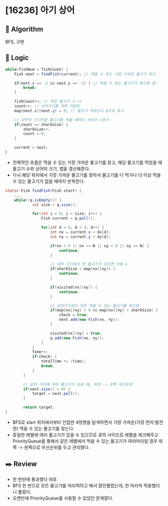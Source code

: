 # [16236] 아기 상어

## :pushpin: **Algorithm**

BFS, 구현

## :round_pushpin: **Logic**

```java
while(fishNum > fishCount) {
    Fish next = findFish(current); // 먹을 수 있는 가장 가까운 물고기 찾기

    if(next.x == -1 && next.y == -1) { // 먹을 수 있는 물고기가 없으면 끝
        break;
    }

    fishCount++; // 먹은 물고기 수 ++
    count++; // 상어크기를 위한 카운트
    map[next.x][next.y] = 0; // 물고기 먹었으니 0으로 표시

    // 상어의 크기만큼 물고기를 먹을 때마다 사이즈 1증가
    if(count == sharkSize) {
        sharkSize++;
        count = 0;
    }

    current = next;
}

```

- 전체적인 흐름은 먹을 수 있는 가장 가까운 물고기를 찾고, 해당 물고기를 먹었을 때 물고기 수와 상어의 크기, 맵을 갱신해준다.
- 다시 해당 위치에서 가장 가까운 물고기를 찾아서 물고기를 다 먹거나 더 이상 먹을 수 있는 물고기가 없을 때까지 반복한다.

```java
static Fish findFish(Fish start) {
    ...
    while(!q.isEmpty()) {
			int size = q.size();

			for(int i = 0; i < size; i++) {
				Fish current = q.poll();

				for(int d = 0; d < 4; d++) {
					int nx = current.x + dx[d];
					int ny = current.y + dy[d];

					if(nx < 0 || nx >= N || ny < 0 || ny >= N) {
						continue;
					}

					// 상어 크기보다 큰 물고기가 있으면 이동 x
					if(sharkSize < map[nx][ny]) {
						continue;
					}

					if(visited[nx][ny]) {
						continue;
					}

					// 상어크기보다 작은 먹을 수 있는 물고기를 찾으면
					if(map[nx][ny] > 0 && map[nx][ny] < sharkSize) {
						check = true;
						next.add(new Fish(nx, ny));
					}

					visited[nx][ny] = true;
					q.add(new Fish(nx, ny));
				}
			}
			time++;
			if(check) {
				totalTime += (time);
				break;
			}
		}

		// 같은 거리에 여러 물고기가 있을 때, 위쪽 -> 왼쪽 우선순위
		if(next.size() > 0) {
			target = next.poll();
		}

		return target;
}
```

- BFS로 start 위치에서부터 인접한 4방향을 탐색하면서 가장 가까운(가장 먼저 발견한) 먹을 수 있는 물고기를 찾는다.
- 동일한 레벨에 여러 물고기가 있을 수 있으므로 큐의 사이즈로 레벨을 체크해주고 PriorityQueue를 통해서 같은 레벨에서 먹을 수 있는 물고기가 여러마리일 경우 위쪽 -> 왼쪽으로 우선순위를 두고 관리했다.

## :black_nib: **Review**

- 한 번만에 통과했다 야호
- BFS 한 번으로 모든 물고기를 처리하려고 해서 잘안풀렸는데, 한 마리씩 적용했더니 풀렸다.
- 오랜만에 PriorityQueue를 사용할 수 있었던 문제였다.
